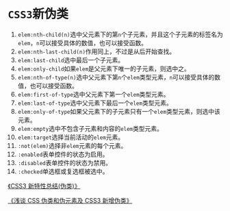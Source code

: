# `CSS3`新伪类

1. `elem:nth-child(n)`选中父元素下的第`n`个子元素，并且这个子元素的标签名为`elem`，`n`可以接受具体的数值，也可以接受函数。
2. `elem:nth-last-child(n)`作用同上，不过是从后开始查找。
3. `elem:last-child`选中最后一个子元素。
4. `elem:only-child`如果`elem`是父元素下唯一的子元素，则选中之。
5. `elem:nth-of-type(n)`选中父元素下第`n`个`elem`类型元素，`n`可以接受具体的数值，也可以接受函数。
6. `elem:first-of-type`选中父元素下第一个`elem`类型元素。
7. `elem:last-of-type`选中父元素下最后一个`elem`类型元素。
8. `elem:only-of-type`如果父元素下的子元素只有一个`elem`类型元素，则选中该元素。
9. `elem:empty`选中不包含子元素和内容的`elem`类型元素。
10. `elem:target`选择当前活动的`elem`元素。
11. `:not(elem)`选择非`elem`元素的每个元素。
12. `:enabled`表单控件的状态为启用。
13. `:disabled`表单控件的状态为禁用。
14. `:checked`单选框或复选框被选中。

[《CSS3 新特性总结(伪类)》](https://www.cnblogs.com/SKLthegoodman/p/css3.html)

[《浅谈 CSS 伪类和伪元素及 CSS3 新增伪类》](https://blog.csdn.net/zhouziyu2011/article/details/58605705)
